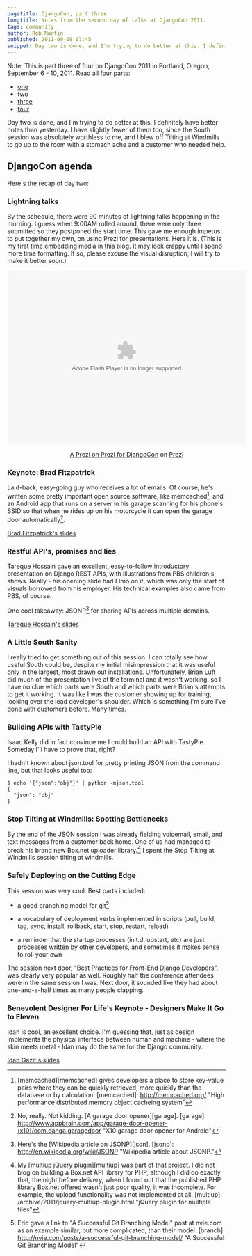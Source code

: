 ```yaml
---
pagetitle: DjangoCon, part three
longtitle: Notes from the second day of talks at DjangoCon 2011.
tags: community
author: Rob Martin
published: 2011-09-08 07:45
snippet: Day two is done, and I'm trying to do better at this. I definitely have better notes than yesterday. I have slightly fewer of them too, since the South session was absolutely worthless to me, and I blew off Tilting at Windmills to go up to the room with a stomach ache and a customer who needed help.
---
```


Note: This is part three of four on DjangoCon 2011 in Portland, Oregon, September 6 - 10, 2011. Read all four parts:

  * [one][djone]
  * [two][djtwo]
  * [three][djthree]
  * [four][djfour]

[djone]: /articles/djangocon-part-one
[djtwo]: /articles/djangocon-part-two
[djthree]: /articles/djangocon-part-three
[djfour]: /articles/djangocon-part-four

Day two is done, and I'm trying to do better at this. I definitely have better notes than yesterday. I have slightly fewer of them too, since the South session was absolutely worthless to me, and I blew off Tilting at Windmills to go up to the room with a stomach ache and a customer who needed help.

## DjangoCon agenda

Here's the recap of day two:

### Lightning talks

By the schedule, there were 90 minutes of lightning talks happening in the morning. I guess when 9:00AM rolled around, there were only three submitted so they postponed the start time. This gave me enough impetus to put together my own, on using Prezi for presentations. Here it is. (This is my first time embedding media in this blog. It may look crappy until I spend more time formatting. If so, please excuse the visual disruption; I will try to make it better soon.)

<div class="prezi-player"><style type="text/css" media="screen">.prezi-player { width: 550px; } .prezi-player-links { text-align: center; }</style><object id="prezi_ntrlqxhxpzbv" name="prezi_ntrlqxhxpzbv" classid="clsid:D27CDB6E-AE6D-11cf-96B8-444553540000" width="550" height="400"><param name="movie" value="http://prezi.com/bin/preziloader.swf"/><param name="allowfullscreen" value="true"/><param name="allowscriptaccess" value="always"/><param name="bgcolor" value="#ffffff"/><param name="flashvars" value="prezi_id=ntrlqxhxpzbv&amp;lock_to_path=1&amp;color=ffffff&amp;autoplay=no&amp;autohide_ctrls=0"/><embed id="preziEmbed_ntrlqxhxpzbv" name="preziEmbed_ntrlqxhxpzbv" src="http://prezi.com/bin/preziloader.swf" type="application/x-shockwave-flash" allowfullscreen="true" allowscriptaccess="always" width="550" height="400" bgcolor="#ffffff" flashvars="prezi_id=ntrlqxhxpzbv&amp;lock_to_path=1&amp;color=ffffff&amp;autoplay=no&amp;autohide_ctrls=0"></embed></object><div class="prezi-player-links"><p><a title=" No description " href="http://prezi.com/ntrlqxhxpzbv/a-prezi-on-prezi-for-djangocon/">A Prezi on Prezi for DjangoCon</a> on <a href="http://prezi.com">Prezi</a></p></div></div>

### Keynote: Brad Fitzpatrick


Laid-back, easy-going guy who receives a lot of emails. Of course, he's written some pretty important open source software, like memcached[^memcached], and an Android app that runs on a server in his garage scanning for his phone's SSID so that when he rides up on his motorcycle it can open the garage door automatically[^garage].

[Brad Fitzpatrick's slides](http://bradfitz.com/talks/2011-09-Djangocon/)

[^memcached]: [memcached][memcached] gives developers a place to store key-value pairs where they can be quickly retrieved, more quickly than the database or by calculation.
[memcached]: http://memcached.org/ "High performance distributed memory object cacheing system"
[^garage]: No, really. Not kidding. [A garage door opener][garage].
[garage]: http://www.appbrain.com/app/garage-door-opener-(x10)/com.danga.garagedoor "X10 garage door opener for Android"

### Restful API's, promises and lies

Tareque Hossain gave an excellent, easy-to-follow introductory presentation on Django REST APIs, with illustrations from PBS children's shows. Really - his opening slide had Elmo on it, which was only the start of visuals borrowed from his employer. His technical examples also came from PBS, of course.

One cool takeaway: JSONP[^jsonp] for sharing APIs across multiple domains.

[Tareque Hossain's slides](http://www.slideshare.net/tarequeh/restful-apis-promises-lies)

[^jsonp]: Here's the [Wikipedia article on JSONP][json].
[jsonp]: http://en.wikipedia.org/wiki/JSONP "Wikipedia article about JSONP."

### A Little South Sanity

I really tried to get something out of this session. I can totally see how useful South could be, despite my initial misimpression that it was useful only in the largest, most drawn out installations. Unfortunately, Brian Luft did much of the presentation live at the terminal and it wasn't working, so I have no clue which parts were South and which parts were Brian's attempts to get it working. It was like I was the customer showing up for training, looking over the lead developer's shoulder. Which is something I'm sure I've done with customers before. Many times.

### Building APIs with TastyPie

Isaac Kelly did in fact convince me I could build an API with TastyPie. Someday I'll have to prove that, right?

I hadn't known about json.tool for pretty printing JSON from the command line, but that looks useful too:

```
$ echo '{"json":"obj"}' | python -mjson.tool
{
  "json": "obj"
}
```

[^json]: It's part of the Python json library, readily accessible. See [json docs here][json].
[json]: http://docs.python.org/library/json.html "JSON encoder and decoder"

### Stop Tilting at Windmills: Spotting Bottlenecks

By the end of the JSON session I was already fielding voicemail, email, and text messages from a customer back home. One of us had managed to break his brand new Box.net uploader library.[^multiup] I spent the Stop Tilting at Windmills session tilting at windmills.

[^multiup]: My [multiup jQuery plugin][multiup] was part of that project. I did not blog on building a Box.net API library for PHP, although I did do exactly that, the night before delivery, when I found out that the published PHP library Box.net offered wasn't just poor quality, it was incomplete. For example, the upload functionality was not implemented at all.
[multiup]: /archive/2011/jquery-multiup-plugin.html "jQuery plugin for multiple files"

### Safely Deploying on the Cutting Edge

This session was very cool. Best parts included:

* a good branching model for git[^branch]

* a vocabulary of deployment verbs implemented in scripts (pull, build, tag, sync, install, rollback, start, stop, restart, reload)

* a reminder that the startup processes (init.d, upstart, etc) are just processes written by other developers, and sometimes it makes sense to roll your own

The session next door, "Best Practices for Front-End Django Developers", was clearly very popular as well. Roughly half the conference attendees were in the same session I was. Next door, it sounded like they had about one-and-a-half times as many people clapping.

[^branch]: Eric gave a link to "A Successful Git Branching Model" post at nvie.com as an example similar, but more complicated, than their model.
[branch]: http://nvie.com/posts/a-successful-git-branching-model/ "A Successful Git Branching Model"

### Benevolent Designer For Life's Keynote - Designers Make It Go to Eleven

Idan is cool, an excellent choice. I'm guessing that, just as design implements the physical interface between human and machine - where the skin meets metal - Idan may do the same for the Django community.

[Idan Gazit's slides](http://www.scribd.com/doc/64286481/Designers-Make-it-Go-to-Eleven)
